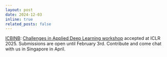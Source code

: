 ```yaml
---
layout: post
date: 2024-12-03
inline: true
related_posts: false
---
```


[ICBINB](https://icbinb.cc/): [Challenges in Applied Deep Learning workshop](https://sites.google.com/view/icbinb-2025/home?authuser=0)  accepted at ICLR 2025. Submissions are open until February 3rd. Contribute and come chat with us in Singapore in April.